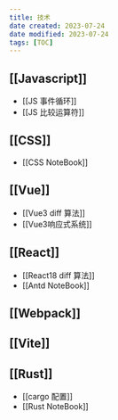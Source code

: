 ```yaml
---
title: 技术
date created: 2023-07-24
date modified: 2023-07-24
tags: [TOC]
---
```

## [[Javascript]]

- [[JS 事件循环]]
- [[JS 比较运算符]]
## [[CSS]]

- [[CSS NoteBook]]

## [[Vue]]

- [[Vue3 diff 算法]]
- [[Vue3响应式系统]]

## [[React]]

- [[React18 diff 算法]]
- [[Antd NoteBook]]

## [[Webpack]]

## [[Vite]]

## [[Rust]]

- [[cargo 配置]]
- [[Rust NoteBook]]
